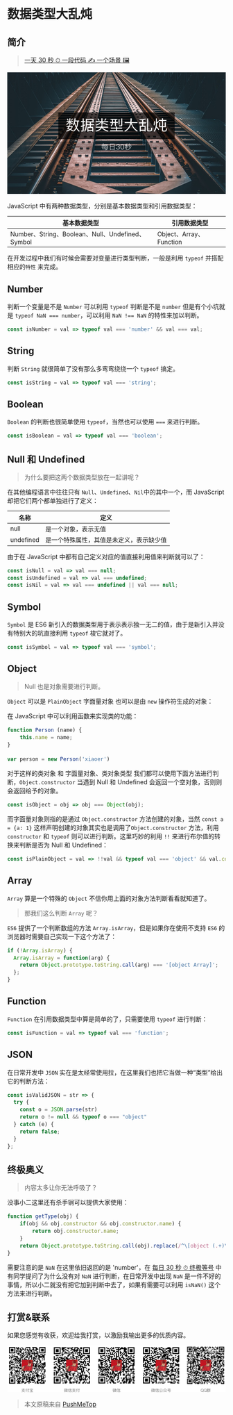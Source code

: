# 数据类型大乱炖

## 简介

> [一天 30 秒 ⏱ 一段代码 ✍️ 一个场景 🖼](https://github.com/pushmetop/30-seconds-for-everyday)

![封面](https://raw.githubusercontent.com/pushmetop/resource/master/30-seconds-for-everyday/type/poster.png)

JavaScript 中有两种数据类型，分别是基本数据类型和引用数据类型：

| 基本数据类型 | 引用数据类型 |
| --- | --- |
| Number、String、Boolean、Null、Undefined、Symbol | Object、Array、Function |

在开发过程中我们有时候会需要对变量进行类型判断，一般是利用 `typeof` 并搭配相应的`特性` 来完成。

## Number

判断一个变量是不是 `Number` 可以利用 `typeof` 判断是不是 `number` 但是有个小坑就是 `typeof NaN === number`，可以利用 `NaN !== NaN` 的特性来加以判断。

```javascript
const isNumber = val => typeof val === 'number' && val === val;
```

## String

判断 `String` 就很简单了没有那么多弯弯绕绕一个 `typeof` 搞定。

```javascript
const isString = val => typeof val === 'string';
```

## Boolean

`Boolean` 的判断也很简单使用 `typeof`，当然也可以使用 `===` 来进行判断。

```javascript
const isBoolean = val => typeof val === 'boolean';
```

## Null 和 Undefined

> 为什么要把这两个数据类型放在一起讲呢？

在其他编程语言中往往只有 `Null`、`Undefined`、`Nil`中的其中一个，而 JavaScript 却把它们两个都单独进行了定义：

| 名称 | 定义 |
| --- | --- |
| null | 是一个对象，表示无值 |
| undefined | 是一个特殊属性，其值是未定义，表示缺少值 |

由于在 JavaScript 中都有自己定义对应的值直接利用值来判断就可以了：

```javascript
const isNull = val => val === null;
const isUndefined = val => val === undefined;
const isNil = val => val === undefined || val === null;
```

## Symbol

`Symbol` 是 ES6 新引入的数据类型用于表示表示独一无二的值，由于是新引入并没有特别大的坑直接利用 `typeof` 梭它就对了。

```javascript
const isSymbol = val => typeof val === 'symbol';
```

## Object

> Null 也是对象需要进行判断。

`Object` 可以是 `PlainObject` 字面量对象 也可以是由 `new` 操作符生成的对象：

在 JavaScript 中可以利用函数来实现类的功能：

```javascript
function Person (name) {
    this.name = name;
}

var person = new Person('xiaoer')
```

对于这样的类对象 和 字面量对象、类对象类型 我们都可以使用下面方法进行判断，`Object.constructor` 当遇到 Null 和 Undefined 会返回一个空对象，否则则会返回给予的对象。

```javascript
const isObject = obj => obj === Object(obj);
```

而字面量对象则指的是通过 `Object.constructor` 方法创建的对象，当然 `const a = {a: 1}` 这样声明创建的对象其实也是调用了`Object.constructor` 方法，利用 `constructor` 和 `typeof` 则可以进行判断。这里巧妙的利用 `!!` 来进行布尔值的转换来判断是否为 Null 和 Undefined：

```javascript
const isPlainObject = val => !!val && typeof val === 'object' && val.constructor === Object;
```

## Array

`Array` 算是一个特殊的 `Object` 不信你用上面的对象方法判断看看就知道了。

> 那我们这么判断 `Array` 呢？

`ES6` 提供了一个判断数组的方法 `Array.isArray`，但是如果你在使用不支持 `ES6` 的浏览器时需要自己实现一下这个方法了：

```javascript
if (!Array.isArray) {
  Array.isArray = function(arg) {
    return Object.prototype.toString.call(arg) === '[object Array]';
  };
}
```

## Function

`Function` 在引用数据类型中算是简单的了，只需要使用 `typeof` 进行判断：

```javascript
const isFunction = val => typeof val === 'function';
```

## JSON

在日常开发中 `JSON` 实在是太经常使用拉，在这里我们也把它当做一种“类型”给出它的判断方法：

```javascript
const isValidJSON = str => {
  try {
    const o = JSON.parse(str)
    return o != null && typeof o === "object"
  } catch (e) {
    return false;
  }
};
```

## 终极奥义

> 内容太多让你无法呼吸了？

没事小二这里还有杀手锏可以提供大家使用：

```javascript
function getType(obj) {
    if(obj && obj.constructor && obj.constructor.name) {
        return obj.constructor.name;
    }
    return Object.prototype.toString.call(obj).replace(/^\[object (.+)\]$/,"$1").toLowerCase();
}
```

需要注意的是 `NaN` 在这里依旧返回的是 'number'，在 [每日 30 秒 ⏱ 终极等号](https://github.com/pushmetop/30-seconds-for-everyday/blob/master/posts/equals.md) 中有同学提问了为什么没有对 `NaN` 进行判断，在日常开发中出现 `NaN` 是一件不好的事情，所以小二就没有把它加到判断中去了，如果有需要可以利用 `isNaN()` 这个方法来进行判断。

## 打赏&联系

如果您感觉有收获，欢迎给我打赏，以激励我输出更多的优质内容。

![打赏&联系](https://raw.githubusercontent.com/pushmetop/resource/master/donate/donate.png)

> 本文原稿来自 [PushMeTop](https://github.com/pushmetop)